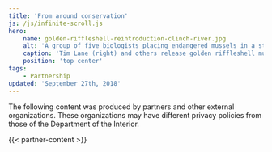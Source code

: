 ```yaml
---
title: 'From around conservation'
js: /js/infinite-scroll.js
hero:
    name: golden-riffleshell-reintroduction-clinch-river.jpg
    alt: 'A group of five biologists placing endangered mussels in a streambed.'
    caption: 'Tim Lane (right) and others release golden riffleshell mussels into Indian Creek. <a href="https://flic.kr/p/Z8wnZp">Photo</a> by Gary Peeples, USFWS.'
    position: 'top center'
tags:
    - Partnership
updated: 'September 27th, 2018'
---
```


The following content was produced by partners and other external organizations. These organizations may have different privacy policies from those of the Department of the Interior.

{{< partner-content >}}